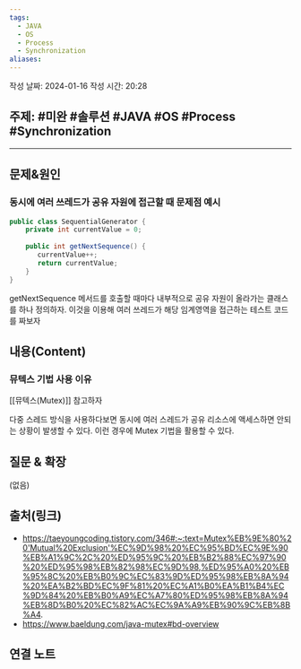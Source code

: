 ```yaml
---
tags:
  - JAVA
  - OS
  - Process
  - Synchronization
aliases:
---
```

작성 날짜: 2024-01-16
작성 시간: 20:28

## 주제: #미완 #솔루션 #JAVA #OS #Process #Synchronization 

----

## 문제&원인
### 동시에 여러 쓰레드가 공유 자원에 접근할 때 문제점 예시
```java
public class SequentialGenerator {  
    private int currentValue = 0;  
  
    public int getNextSequence() {  
       currentValue++;  
       return currentValue;  
    }  
}
```

getNextSequence 메서드를 호출할 때마다 내부적으로 공유 자원이 올라가는 클래스를 하나 정의하자. 이것을 이용해 여러 쓰레드가 해당 임계영역을 접근하는 테스트 코드를 짜보자


## 내용(Content)
### 뮤텍스 기법 사용 이유
[[뮤텍스(Mutex)]] 참고하자

다중 스레드 방식을 사용하다보면 동시에 여러 스레드가 공유 리소스에 액세스하면 안되는 상황이 발생할 수 있다. 이런 경우에 Mutex 기법을 활용할 수 있다.







## 질문 & 확장

(없음)

## 출처(링크)
- https://taeyoungcoding.tistory.com/346#:~:text=Mutex%EB%9E%80%20'Mutual%20Exclusion'%EC%9D%98%20%EC%95%BD%EC%9E%90%EB%A1%9C%2C%20%ED%95%9C%20%EB%B2%88%EC%97%90%20%ED%95%98%EB%82%98%EC%9D%98,%ED%95%A0%20%EB%95%8C%20%EB%B0%9C%EC%83%9D%ED%95%98%EB%8A%94%20%EA%B2%BD%EC%9F%81%20%EC%A1%B0%EA%B1%B4%EC%9D%84%20%EB%B0%A9%EC%A7%80%ED%95%98%EB%8A%94%EB%8D%B0%20%EC%82%AC%EC%9A%A9%EB%90%9C%EB%8B%A4.
- https://www.baeldung.com/java-mutex#bd-overview
## 연결 노트










